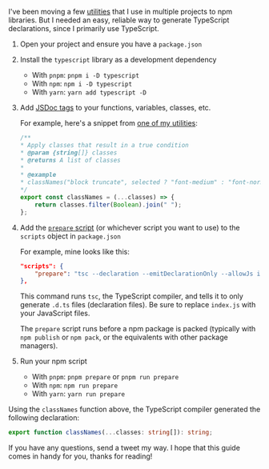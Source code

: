 I've been moving a few [utilities](https://github.com/hkamran80/utilities-js) that
I use in multiple projects to npm libraries. But I needed an easy, reliable way
to generate TypeScript declarations, since I primarily use TypeScript.

1. Open your project and ensure you have a `package.json`

2. Install the `typescript` library as a development dependency

    - With `pnpm`: `pnpm i -D typescript`
    - With `npm`: `npm i -D typescript`
    - With `yarn`: `yarn add typescript -D`

3. Add [JSDoc tags](https://jsdoc.app/) to your functions, variables, classes, etc.

   For example, here's a snippet from [one of my utilities](https://www.npmjs.com/package/@hkamran/utility-web):

   ```javascript
   /**
   * Apply classes that result in a true condition
   * @param {string[]} classes
   * @returns A list of classes
   *
   * @example
   * classNames("block truncate", selected ? "font-medium" : "font-normal")
   */
   export const classNames = (...classes) => {
       return classes.filter(Boolean).join(" ");
   };
   ```

4. Add the [`prepare` script](https://docs.npmjs.com/cli/v8/using-npm/scripts#life-cycle-scripts)
   (or whichever script you want to use) to the `scripts` object in `package.json`

   For example, mine looks like this:

   ```json
   "scripts": {
       "prepare": "tsc --declaration --emitDeclarationOnly --allowJs index.js"
   },
   ```

    This command runs `tsc`, the TypeScript compiler, and tells it to only generate
    `.d.ts` files (declaration files). Be sure to replace `index.js` with your
    JavaScript files.

    The `prepare` script runs before a npm package is packed (typically with
    `npm publish` or `npm pack`, or the equivalents with other package managers).

5. Run your npm script

   - With `pnpm`: `pnpm prepare` or `pnpm run prepare`
   - With `npm`: `npm run prepare`
   - With `yarn`: `yarn run prepare`

Using the `classNames` function above, the TypeScript compiler generated the following
declaration:

```typescript
export function classNames(...classes: string[]): string;
```

If you have any questions, send a tweet my way. I hope that this guide comes in
handy for you, thanks for reading!
